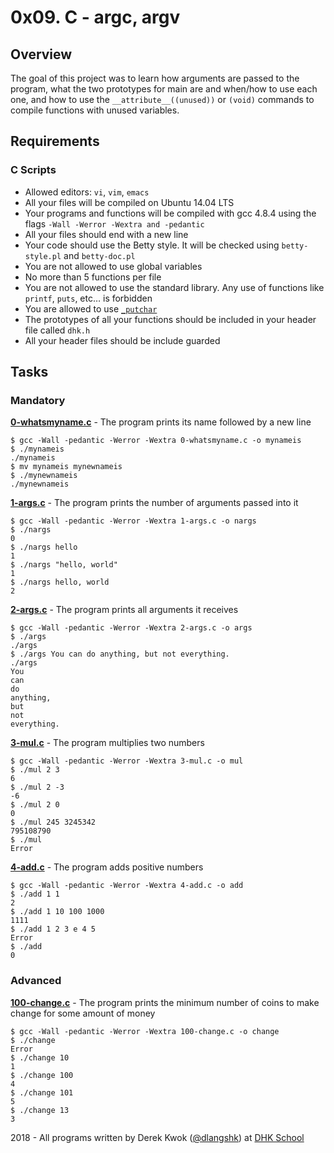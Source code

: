 # 0x09. C - argc, argv

## Overview
The goal of this project was to learn how arguments are passed to the program, what the two prototypes for main are and when/how to use each one, and how to use the `__attribute__((unused))` or `(void)` commands to compile functions with unused variables.

## Requirements
### C Scripts
* Allowed editors: `vi`, `vim`, `emacs`
* All your files will be compiled on Ubuntu 14.04 LTS
* Your programs and functions will be compiled with gcc 4.8.4 using the flags `-Wall -Werror -Wextra and -pedantic`
* All your files should end with a new line
* Your code should use the Betty style. It will be checked using `betty-style.pl` and `betty-doc.pl`
* You are not allowed to use global variables
* No more than 5 functions per file
* You are not allowed to use the standard library. Any use of functions like `printf`, `puts`, etc… is forbidden
* You are allowed to use [`_putchar`](https://github.com/dhkschool/_putchar.c/blob/master/_putchar.c)
* The prototypes of all your functions should be included in your header file called `dhk.h`
* All your header files should be include guarded

## Tasks
### Mandatory
**[0-whatsmyname.c](0-whatsmyname.c)** - The program prints its name followed by a new line
```
$ gcc -Wall -pedantic -Werror -Wextra 0-whatsmyname.c -o mynameis
$ ./mynameis 
./mynameis
$ mv mynameis mynewnameis
$ ./mynewnameis 
./mynewnameis
```

**[1-args.c](1-args.c)** - The program prints the number of arguments passed into it
```
$ gcc -Wall -pedantic -Werror -Wextra 1-args.c -o nargs
$ ./nargs 
0
$ ./nargs hello
1
$ ./nargs "hello, world"
1
$ ./nargs hello, world
2
```

**[2-args.c](2-args.c)** - The program prints all arguments it receives
```
$ gcc -Wall -pedantic -Werror -Wextra 2-args.c -o args
$ ./args 
./args
$ ./args You can do anything, but not everything.
./args
You
can
do
anything,
but
not
everything.
```

**[3-mul.c](3-mul.c)** - The program multiplies two numbers
```
$ gcc -Wall -pedantic -Werror -Wextra 3-mul.c -o mul
$ ./mul 2 3
6
$ ./mul 2 -3
-6
$ ./mul 2 0
0
$ ./mul 245 3245342
795108790
$ ./mul
Error
```

**[4-add.c](4-add.c)** - The program adds positive numbers
```
$ gcc -Wall -pedantic -Werror -Wextra 4-add.c -o add
$ ./add 1 1
2
$ ./add 1 10 100 1000
1111
$ ./add 1 2 3 e 4 5
Error
$ ./add
0
```

### Advanced
**[100-change.c](100-change.c)** - The program prints the minimum number of coins to make change for some amount of money
```
$ gcc -Wall -pedantic -Werror -Wextra 100-change.c -o change
$ ./change 
Error
$ ./change 10
1
$ ./change 100
4
$ ./change 101
5
$ ./change 13
3
```

2018 - All programs written by Derek Kwok ([@dlangshk](https://twitter.com/dlangshk)) at [DHK School](https://www.dhkschool.com/)
